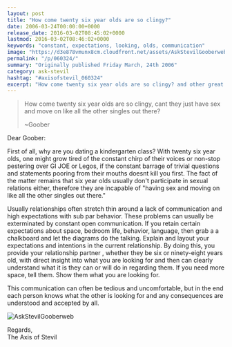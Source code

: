 ```yaml
---
layout: post
title: "How come twenty six year olds are so clingy?"
date: 2006-03-24T00:00:00+0000
release_date: 2016-03-02T08:45:02+0000
lastmod: 2016-03-02T08:46:02+0000
keywords: "constant, expectations, looking, olds, communication"
image: "https://d3e878vmunx8cm.cloudfront.net/assets/AskStevilGooberweb.jpg"
permalink: "/p/060324/"
summary: "Originally published Friday March, 24th 2006"
category: ask-stevil
hashtag: "#axisofstevil_060324"
excerpt: "How come twenty six year olds are so clingy? and other great questions from Friday March, 24th 2006"
---
```


[p01]: https://d3e878vmunx8cm.cloudfront.net/assets/AskStevilGooberweb.jpg "AskStevilGooberweb"
> How come twenty six year olds are so clingy, cant they just have sex and move on like all the other singles out there?
> 
> ~Goober

Dear Goober:

First of all, why are you dating a kindergarten class? With twenty six year olds, one might grow tired of the constant chirp of their voices or non-stop pestering over GI JOE or Legos, if the constant barrage of trivial questions and statements pooring from their mouths doesnt kill you first. The fact of the matter remains that six year olds usually don't participate in sexual relations either, therefore they are incapable of "having sex and moving on like all the other singles out there."

Usually relationships often stretch thin around a lack of communication and high expectations with sub par behavior. These problems can usually be exterminated by constant open communication. If you retain certain expectations about space, bedroom life, behavior, language, then grab a a chalkboard and let the diagrams do the talking. Explain and layout your expectations and intentions in the current relationship. By doing this, you provide your relationship partner , whether they be six or ninety-eight years old, with direct insight into what you are looking for and then can clearly understand what it is they can or will do in regarding them. If you need more space, tell them. Show them what you are looking for.

This communication can often be tedious and uncomfortable, but in the end each person knows what the other is looking for and any consequences are understood and accepted by all.

![AskStevilGooberweb][p01]

Regards,  
The Axis of Stevil
